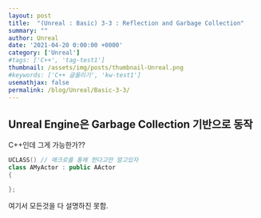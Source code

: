 ```yaml
---
layout: post
title:  "(Unreal : Basic) 3-3 : Reflection and Garbage Collection"
summary: ""
author: Unreal
date: '2021-04-20 0:00:00 +0000'
category: ['Unreal']
#tags: ['C++', 'tag-test1']
thumbnail: /assets/img/posts/thumbnail-Unreal.png
#keywords: ['C++ 글올리기', 'kw-test1']
usemathjax: false
permalink: /blog/Unreal/Basic-3-3/
---
```


## Unreal Engine은 Garbage Collection 기반으로 동작

C++인데 그게 가능한가??

```cpp
UCLASS() // 매크로를 통해 한다고만 알고있자
class AMyActor : public AActor
{

};
```

여기서 모든것을 다 설명하진 못함.
